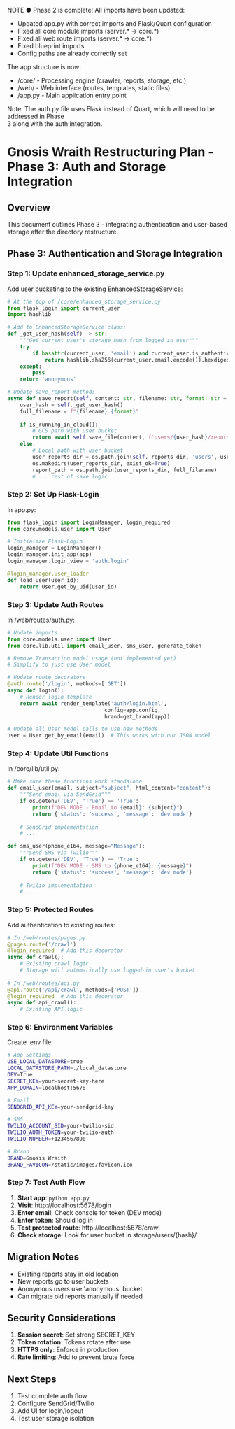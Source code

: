 NOTE
● Phase 2 is complete! All imports have been updated:
  - Updated app.py with correct imports and Flask/Quart configuration
  - Fixed all core module imports (server.* → core.*)
  - Fixed all web route imports (server.* → core.*)
  - Fixed blueprint imports
  - Config paths are already correctly set

  The app structure is now:
  - /core/ - Processing engine (crawler, reports, storage, etc.)     
  - /web/ - Web interface (routes, templates, static files)
  - /app.py - Main application entry point

  Note: The auth.py file uses Flask instead of Quart, which will need to be addressed in Phase      
  3 along with the auth integration.

# Gnosis Wraith Restructuring Plan - Phase 3: Auth and Storage Integration

## Overview
This document outlines Phase 3 - integrating authentication and user-based storage after the directory restructure.

## Phase 3: Authentication and Storage Integration

### Step 1: Update enhanced_storage_service.py
Add user bucketing to the existing EnhancedStorageService:

```python
# At the top of /core/enhanced_storage_service.py
from flask_login import current_user
import hashlib

# Add to EnhancedStorageService class:
def _get_user_hash(self) -> str:
    """Get current user's storage hash from logged in user"""
    try:
        if hasattr(current_user, 'email') and current_user.is_authenticated:
            return hashlib.sha256(current_user.email.encode()).hexdigest()[:12]
    except:
        pass
    return 'anonymous'

# Update save_report method:
async def save_report(self, content: str, filename: str, format: str = 'md') -> str:
    user_hash = self._get_user_hash()
    full_filename = f"{filename}.{format}"
    
    if is_running_in_cloud():
        # GCS path with user bucket
        return await self.save_file(content, f'users/{user_hash}/reports', full_filename)
    else:
        # Local path with user bucket
        user_reports_dir = os.path.join(self._reports_dir, 'users', user_hash)
        os.makedirs(user_reports_dir, exist_ok=True)
        report_path = os.path.join(user_reports_dir, full_filename)
        # ... rest of save logic
```

### Step 2: Set Up Flask-Login
In app.py:

```python
from flask_login import LoginManager, login_required
from core.models.user import User

# Initialize Flask-Login
login_manager = LoginManager()
login_manager.init_app(app)
login_manager.login_view = 'auth.login'

@login_manager.user_loader
def load_user(user_id):
    return User.get_by_uid(user_id)
```

### Step 3: Update Auth Routes
In /web/routes/auth.py:

```python
# Update imports
from core.models.user import User
from core.lib.util import email_user, sms_user, generate_token

# Remove Transaction model usage (not implemented yet)
# Simplify to just use User model

# Update route decorators
@auth.route('/login', methods=['GET'])
async def login():
    # Render login template
    return await render_template('auth/login.html', 
                               config=app.config,
                               brand=get_brand(app))

# Update all User model calls to use new methods
user = User.get_by_email(email)  # This works with our JSON model
```

### Step 4: Update Util Functions
In /core/lib/util.py:

```python
# Make sure these functions work standalone
def email_user(email, subject="subject", html_content="content"):
    """Send email via SendGrid"""
    if os.getenv('DEV', 'True') == 'True':
        print(f"DEV MODE - Email to {email}: {subject}")
        return {'status': 'success', 'message': 'dev mode'}
    
    # SendGrid implementation
    # ...

def sms_user(phone_e164, message="Message"):
    """Send SMS via Twilio"""
    if os.getenv('DEV', 'True') == 'True':
        print(f"DEV MODE - SMS to {phone_e164}: {message}")
        return {'status': 'success', 'message': 'dev mode'}
    
    # Twilio implementation
    # ...
```

### Step 5: Protected Routes
Add authentication to existing routes:

```python
# In /web/routes/pages.py
@pages.route('/crawl')
@login_required  # Add this decorator
async def crawl():
    # Existing crawl logic
    # Storage will automatically use logged-in user's bucket
    
# In /web/routes/api.py
@api.route('/api/crawl', methods=['POST'])
@login_required  # Add this decorator
async def api_crawl():
    # Existing API logic
```

### Step 6: Environment Variables
Create .env file:

```bash
# App Settings
USE_LOCAL_DATASTORE=true
LOCAL_DATASTORE_PATH=./local_datastore
DEV=True
SECRET_KEY=your-secret-key-here
APP_DOMAIN=localhost:5678

# Email
SENDGRID_API_KEY=your-sendgrid-key

# SMS  
TWILIO_ACCOUNT_SID=your-twilio-sid
TWILIO_AUTH_TOKEN=your-twilio-auth
TWILIO_NUMBER=+1234567890

# Brand
BRAND=Gnosis Wraith
BRAND_FAVICON=/static/images/favicon.ico
```

### Step 7: Test Auth Flow

1. **Start app**: `python app.py`
2. **Visit**: http://localhost:5678/login
3. **Enter email**: Check console for token (DEV mode)
4. **Enter token**: Should log in
5. **Test protected route**: http://localhost:5678/crawl
6. **Check storage**: Look for user bucket in storage/users/{hash}/

## Migration Notes

- Existing reports stay in old location
- New reports go to user buckets
- Anonymous users use 'anonymous' bucket
- Can migrate old reports manually if needed

## Security Considerations

1. **Session secret**: Set strong SECRET_KEY
2. **Token rotation**: Tokens rotate after use
3. **HTTPS only**: Enforce in production
4. **Rate limiting**: Add to prevent brute force

## Next Steps

1. Test complete auth flow
2. Configure SendGrid/Twilio
3. Add UI for login/logout
4. Test user storage isolation
